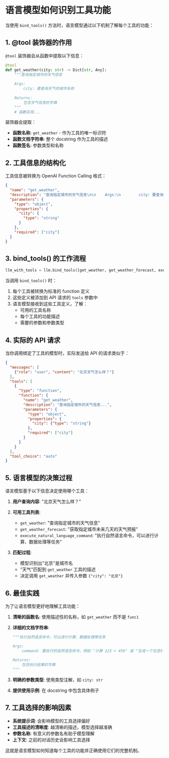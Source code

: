 # 语言模型如何识别工具功能

当使用 `bind_tools()` 方法时，语言模型通过以下机制了解每个工具的功能：

## 1. @tool 装饰器的作用

`@tool` 装饰器会从函数中提取以下信息：

```python
@tool
def get_weather(city: str) -> Dict[str, Any]:
    """查询指定城市的天气信息
    
    Args:
        city: 要查询天气的城市名称
        
    Returns:
        包含天气信息的字典
    """
    # 函数实现...
```

装饰器会提取：
- **函数名称**: `get_weather` - 作为工具的唯一标识符
- **函数文档字符串**: 整个 docstring 作为工具的描述
- **函数签名**: 参数类型和名称

## 2. 工具信息的结构化

工具信息被转换为 OpenAI Function Calling 格式：

```json
{
  "name": "get_weather",
  "description": "查询指定城市的天气信息\n\n    Args:\n        city: 要查询天气的城市名称\n\n    Returns:\n        包含天气信息的字典",
  "parameters": {
    "type": "object",
    "properties": {
      "city": {
        "type": "string"
      }
    },
    "required": ["city"]
  }
}
```

## 3. bind_tools() 的工作流程

```python
llm_with_tools = llm.bind_tools([get_weather, get_weather_forecast, execute_natural_language_command])
```

当调用 `bind_tools()` 时：

1. 每个工具被转换为标准的 function 定义
2. 这些定义被添加到 API 请求的 `tools` 参数中
3. 语言模型接收到这些工具定义，了解：
   - 可用的工具名称
   - 每个工具的功能描述
   - 需要的参数和参数类型

## 4. 实际的 API 请求

当你调用绑定了工具的模型时，实际发送给 API 的请求类似于：

```json
{
  "messages": [
    {"role": "user", "content": "北京天气怎么样？"}
  ],
  "tools": [
    {
      "type": "function",
      "function": {
        "name": "get_weather",
        "description": "查询指定城市的天气信息...",
        "parameters": {
          "type": "object",
          "properties": {
            "city": {"type": "string"}
          },
          "required": ["city"]
        }
      }
    }
  ],
  "tool_choice": "auto"
}
```

## 5. 语言模型的决策过程

语言模型基于以下信息决定使用哪个工具：

1. **用户查询内容**: "北京天气怎么样？"
2. **可用工具列表**: 
   - `get_weather`: "查询指定城市的天气信息"
   - `get_weather_forecast`: "获取指定城市未来几天的天气预报"
   - `execute_natural_language_command`: "执行自然语言命令，可以进行计算、数据处理等任务"

3. **匹配过程**:
   - 模型识别出"北京"是城市名
   - "天气"匹配到 `get_weather` 工具的描述
   - 决定调用 `get_weather` 并传入参数 `{"city": "北京"}`

## 6. 最佳实践

为了让语言模型更好地理解工具功能：

1. **清晰的函数名**: 使用描述性的名称，如 `get_weather` 而不是 `func1`

2. **详细的文档字符串**: 
   ```python
   """执行自然语言命令，可以进行计算、数据处理等任务
   
   Args:
       command: 要执行的自然语言命令，例如 "计算 123 + 456" 或 "生成一个包含5个随机数的列表"
       
   Returns:
       包含执行结果的字典
   """
   ```

3. **明确的参数类型**: 使用类型注解，如 `city: str`

4. **提供使用示例**: 在 docstring 中包含具体例子

## 7. 工具选择的影响因素

- **系统提示词**: 会影响模型的工具选择偏好
- **工具描述的清晰度**: 越清晰的描述，模型选择越准确
- **参数名称**: 有意义的参数名有助于模型理解
- **上下文**: 之前的对话历史会影响工具选择

这就是语言模型如何知道每个工具的功能并正确使用它们的完整机制。